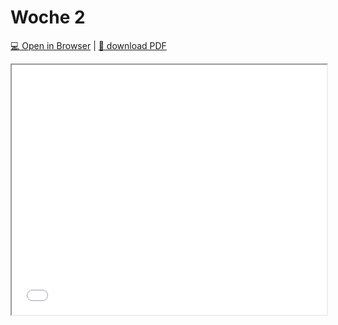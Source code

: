 # Woche 2

[:computer: Open in Browser](pathname:///slides/woche-2) | [:floppy_disk: download PDF](pathname:///slides/woche-2.pdf) 

<iframe src="/bbzbl-modul-431/slides/woche-2" width="100%" height="400px"></iframe> 
